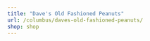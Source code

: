 ```yaml
---
title: "Dave's Old Fashioned Peanuts"
url: /columbus/daves-old-fashioned-peanuts/
shop: shop
---
```

